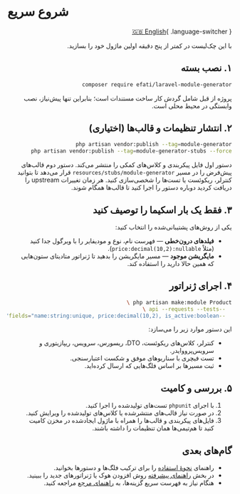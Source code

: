 # شروع سریع

<div dir="rtl">

[🇬🇧 English](/en/quickstart/){ .language-switcher }

با این چک‌لیست در کمتر از پنج دقیقه اولین ماژول خود را بسازید.

## ۱. نصب بسته

```bash
composer require efati/laravel-module-generator
```

پروژه از قبل شامل گردش کار ساخت مستندات است؛ بنابراین تنها پیش‌نیاز، نصب وابستگی در محیط محلی است.

## ۲. انتشار تنظیمات و قالب‌ها (اختیاری)

```bash
php artisan vendor:publish --tag=module-generator
php artisan vendor:publish --tag=module-generator-stubs --force
```

دستور اول فایل پیکربندی و کلاس‌های کمکی را منتشر می‌کند. دستور دوم قالب‌های پیش‌فرض را در مسیر `resources/stubs/module-generator` قرار می‌دهد تا بتوانید کنترلر، ریکوئست یا تست‌ها را شخصی‌سازی کنید. هر زمان تغییرات upstream را دریافت کردید دوباره دستور را اجرا کنید تا قالب‌ها همگام شوند.

## ۳. فقط یک بار اسکیما را توصیف کنید

یکی از روش‌های پشتیبانی‌شده را انتخاب کنید:

- **فیلدهای درون‌خطی** — فهرست نام، نوع و مودیفایر را با ویرگول جدا کنید (مثلاً `price:decimal(10,2):nullable`).
- **مایگریشن موجود** — مسیر مایگریشن را بدهید تا ژنراتور متادیتای ستون‌هایی که همین حالا دارید را استفاده کند.

## ۴. اجرای ژنراتور

```bash
php artisan make:module Product \
  --api --requests --tests \
  --fields="name:string:unique, price:decimal(10,2), is_active:boolean"
```

این دستور موارد زیر را می‌سازد:

- کنترلر، کلاس‌های ریکوئست، DTO، ریسورس، سرویس، ریپازیتوری و سرویس‌پرووایدر.
- تست فیچری با سناریوهای موفق و شکست اعتبارسنجی.
- ثبت مسیرها بر اساس فلگ‌هایی که ارسال کرده‌اید.

## ۵. بررسی و کامیت

1. با اجرای `phpunit` تست‌های تولیدشده را اجرا کنید.
2. در صورت نیاز قالب‌های منتشرشده یا کلاس‌های تولیدشده را ویرایش کنید.
3. فایل‌های پیکربندی و قالب‌ها را همراه با ماژول ایجادشده در مخزن کامیت کنید تا هم‌تیمی‌ها همان تنظیمات را داشته باشند.

## گام‌های بعدی

- راهنمای [نحوهٔ استفاده](usage.md) را برای ترکیب فلگ‌ها و دستورها بخوانید.
- در بخش [راهنمای پیشرفته](advanced.md) روش افزودن هوک یا ژنراتورهای جدید را ببینید.
- هنگام نیاز به فهرست سریع گزینه‌ها، به [راهنمای مرجع](reference.md) مراجعه کنید.

</div>
